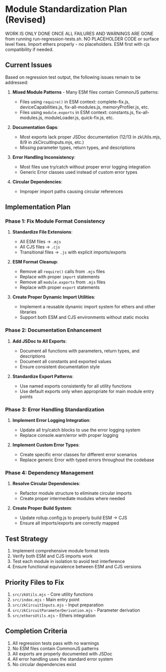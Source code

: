 # Module Standardization Plan (Revised)

WORK IS ONLY DONE ONCE ALL FAILURES AND WARNINGS ARE GONE from running run-regression-tests.sh. NO PLACEHOLDER CODE or surface level fixes. Import ethers properly - no placeholders. ESM first with cjs compatibility if needed.

## Current Issues

Based on regression test output, the following issues remain to be addressed:

1. **Mixed Module Patterns** - Many ESM files contain CommonJS patterns:
   - Files using `require()` in ESM context: complete-fix.js, deviceCapabilities.js, fix-all-modules.js, memoryProfiler.js, etc.
   - Files using `module.exports` in ESM context: constants.js, fix-all-modules.js, moduleLoader.js, quick-fix.js, etc.

2. **Documentation Gaps**:
   - Most exports lack proper JSDoc documentation (12/13 in zkUtils.mjs, 8/9 in zkCircuitInputs.mjs, etc.)
   - Missing parameter types, return types, and descriptions

3. **Error Handling Inconsistency**:
   - Most files use try/catch without proper error logging integration
   - Generic Error classes used instead of custom error types

4. **Circular Dependencies**:
   - Improper import paths causing circular references

## Implementation Plan

### Phase 1: Fix Module Format Consistency

1. **Standardize File Extensions**:
   - All ESM files → `.mjs`
   - All CJS files → `.cjs`
   - Transitional files → `.js` with explicit imports/exports

2. **ESM Format Cleanup**:
   - Remove all `require()` calls from `.mjs` files
   - Replace with proper `import` statements
   - Remove all `module.exports` from `.mjs` files
   - Replace with proper `export` statements

3. **Create Proper Dynamic Import Utilities**:
   - Implement a reusable dynamic import system for ethers and other libraries
   - Support both ESM and CJS environments without static mocks

### Phase 2: Documentation Enhancement

1. **Add JSDoc to All Exports**:
   - Document all functions with parameters, return types, and descriptions
   - Document all constants and exported values
   - Ensure consistent documentation style

2. **Standardize Export Patterns**:
   - Use named exports consistently for all utility functions
   - Use default exports only when appropriate for main module entry points

### Phase 3: Error Handling Standardization

1. **Implement Error Logging Integration**:
   - Update all try/catch blocks to use the error logging system
   - Replace console.warn/error with proper logging

2. **Implement Custom Error Types**:
   - Create specific error classes for different error scenarios
   - Replace generic Error with typed errors throughout the codebase

### Phase 4: Dependency Management

1. **Resolve Circular Dependencies**:
   - Refactor module structure to eliminate circular imports
   - Create proper intermediate modules where needed

2. **Create Proper Build System**:
   - Update rollup.config.js to properly build ESM → CJS
   - Ensure all imports/exports are correctly mapped

## Test Strategy

1. Implement comprehensive module format tests
2. Verify both ESM and CJS imports work
3. Test each module in isolation to avoid test interference
4. Ensure functional equivalence between ESM and CJS versions

## Priority Files to Fix

1. `src/zkUtils.mjs` - Core utility functions
2. `src/index.mjs` - Main entry point
3. `src/zkCircuitInputs.mjs` - Input preparation
4. `src/zkCircuitParameterDerivation.mjs` - Parameter derivation
5. `src/ethersUtils.mjs` - Ethers integration

## Completion Criteria

1. All regression tests pass with no warnings
2. No ESM files contain CommonJS patterns
3. All exports are properly documented with JSDoc
4. All error handling uses the standard error system
5. No circular dependencies exist